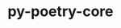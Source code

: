 ---
title: "py-poetry-core"
layout: cache
categories: [package, develop-2024-05-26]
meta: {"versions": ["1.8.1"], "compilers": ["apple-clang@=15.0.0", "cce@=15.0.1", "gcc@=11.1.0", "gcc@=11.4.0", "gcc@=7.3.1", "gcc@=7.5.0", "gcc@=9.4.0", "oneapi@=2024.0.0"], "oss": ["amzn2", "rhel8", "ubuntu18.04", "ubuntu20.04", "ubuntu22.04", "ventura"], "platforms": ["darwin", "linux"], "targets": ["aarch64", "neoverse_n1", "neoverse_v1", "neoverse_v2", "ppc64le", "x86_64_v3", "zen4"], "stacks": ["aws-isc", "aws-isc-aarch64", "data-vis-sdk", "e4s", "e4s-cray-rhel", "e4s-neoverse-v2", "e4s-neoverse_v1", "e4s-oneapi", "e4s-power", "ml-darwin-aarch64-mps", "ml-linux-x86_64-cpu", "ml-linux-x86_64-cuda", "radiuss", "root"], "num_specs": 15, "num_specs_by_stack": {"ml-darwin-aarch64-mps": 1, "root": 15, "aws-isc-aarch64": 2, "aws-isc": 1, "e4s-cray-rhel": 1, "radiuss": 1, "e4s-power": 1, "data-vis-sdk": 2, "e4s-neoverse_v1": 1, "e4s-neoverse-v2": 1, "e4s": 2, "ml-linux-x86_64-cpu": 1, "ml-linux-x86_64-cuda": 1, "e4s-oneapi": 1}}
spec_details: [{"hash": "cindx4rptkbx47m2jwy666b5jhrztr42", "compiler": "apple-clang@=15.0.0", "versions": ["1.8.1"], "os": "ventura", "platform": "darwin", "target": "aarch64", "variants": ["build_system=python_pip"], "stacks": ["ml-darwin-aarch64-mps", "root"], "size": "-", "tarball": "https://binaries.spack.io/develop-2024-05-26/build_cache/darwin-ventura-aarch64/apple-clang-15.0.0/py-poetry-core-1.8.1/darwin-ventura-aarch64-apple-clang-15.0.0-py-poetry-core-1.8.1-cindx4rptkbx47m2jwy666b5jhrztr42.spack"}, {"hash": "o3ggh4rjipywuyglqfpl75qauu7v7f6o", "compiler": "gcc@=7.3.1", "versions": ["1.8.1"], "os": "amzn2", "platform": "linux", "target": "aarch64", "variants": ["build_system=python_pip"], "stacks": ["aws-isc-aarch64", "root"], "size": "-", "tarball": "https://binaries.spack.io/develop-2024-05-26/build_cache/linux-amzn2-aarch64/gcc-7.3.1/py-poetry-core-1.8.1/linux-amzn2-aarch64-gcc-7.3.1-py-poetry-core-1.8.1-o3ggh4rjipywuyglqfpl75qauu7v7f6o.spack"}, {"hash": "vnajpykviufswki73qm4t42d6ke62xbs", "compiler": "gcc@=7.3.1", "versions": ["1.8.1"], "os": "amzn2", "platform": "linux", "target": "neoverse_n1", "variants": ["build_system=python_pip"], "stacks": ["aws-isc-aarch64", "root"], "size": "-", "tarball": "https://binaries.spack.io/develop-2024-05-26/build_cache/linux-amzn2-neoverse_n1/gcc-7.3.1/py-poetry-core-1.8.1/linux-amzn2-neoverse_n1-gcc-7.3.1-py-poetry-core-1.8.1-vnajpykviufswki73qm4t42d6ke62xbs.spack"}, {"hash": "oyz7e33ukuch5qu6o2bryyjfl2ygj5mf", "compiler": "gcc@=7.3.1", "versions": ["1.8.1"], "os": "amzn2", "platform": "linux", "target": "x86_64_v3", "variants": ["build_system=python_pip"], "stacks": ["aws-isc", "root"], "size": "-", "tarball": "https://binaries.spack.io/develop-2024-05-26/build_cache/linux-amzn2-x86_64_v3/gcc-7.3.1/py-poetry-core-1.8.1/linux-amzn2-x86_64_v3-gcc-7.3.1-py-poetry-core-1.8.1-oyz7e33ukuch5qu6o2bryyjfl2ygj5mf.spack"}, {"hash": "r7tgsyzpcntp5c3ci6wgfjezjravktbx", "compiler": "cce@=15.0.1", "versions": ["1.8.1"], "os": "rhel8", "platform": "linux", "target": "zen4", "variants": ["build_system=python_pip"], "stacks": ["e4s-cray-rhel", "root"], "size": "-", "tarball": "https://binaries.spack.io/develop-2024-05-26/build_cache/linux-rhel8-zen4/cce-15.0.1/py-poetry-core-1.8.1/linux-rhel8-zen4-cce-15.0.1-py-poetry-core-1.8.1-r7tgsyzpcntp5c3ci6wgfjezjravktbx.spack"}, {"hash": "5j6c5qrbtwlqeh4bkeegsz4ga5t6odhu", "compiler": "gcc@=7.5.0", "versions": ["1.8.1"], "os": "ubuntu18.04", "platform": "linux", "target": "x86_64_v3", "variants": ["build_system=python_pip"], "stacks": ["root", "radiuss"], "size": "-", "tarball": "https://binaries.spack.io/develop-2024-05-26/build_cache/linux-ubuntu18.04-x86_64_v3/gcc-7.5.0/py-poetry-core-1.8.1/linux-ubuntu18.04-x86_64_v3-gcc-7.5.0-py-poetry-core-1.8.1-5j6c5qrbtwlqeh4bkeegsz4ga5t6odhu.spack"}, {"hash": "psxw2emqhtt3urgik6sky7ryczzagijn", "compiler": "gcc@=9.4.0", "versions": ["1.8.1"], "os": "ubuntu20.04", "platform": "linux", "target": "ppc64le", "variants": ["build_system=python_pip"], "stacks": ["e4s-power", "root"], "size": "-", "tarball": "https://binaries.spack.io/develop-2024-05-26/build_cache/linux-ubuntu20.04-ppc64le/gcc-9.4.0/py-poetry-core-1.8.1/linux-ubuntu20.04-ppc64le-gcc-9.4.0-py-poetry-core-1.8.1-psxw2emqhtt3urgik6sky7ryczzagijn.spack"}, {"hash": "ik3jtjhpdkngybqsryhtx5nnqcgtogs2", "compiler": "gcc@=11.1.0", "versions": ["1.8.1"], "os": "ubuntu20.04", "platform": "linux", "target": "x86_64_v3", "variants": ["build_system=python_pip"], "stacks": ["data-vis-sdk", "root"], "size": "-", "tarball": "https://binaries.spack.io/develop-2024-05-26/build_cache/linux-ubuntu20.04-x86_64_v3/gcc-11.1.0/py-poetry-core-1.8.1/linux-ubuntu20.04-x86_64_v3-gcc-11.1.0-py-poetry-core-1.8.1-ik3jtjhpdkngybqsryhtx5nnqcgtogs2.spack"}, {"hash": "hdla2f5xosvcg3rmtkialvwyunnnshbu", "compiler": "gcc@=11.1.0", "versions": ["1.8.1"], "os": "ubuntu20.04", "platform": "linux", "target": "x86_64_v3", "variants": ["build_system=python_pip"], "stacks": ["data-vis-sdk", "root"], "size": "-", "tarball": "https://binaries.spack.io/develop-2024-05-26/build_cache/linux-ubuntu20.04-x86_64_v3/gcc-11.1.0/py-poetry-core-1.8.1/linux-ubuntu20.04-x86_64_v3-gcc-11.1.0-py-poetry-core-1.8.1-hdla2f5xosvcg3rmtkialvwyunnnshbu.spack"}, {"hash": "mbdafvptp7eajbybqskwjs7dq4crqgnv", "compiler": "gcc@=11.4.0", "versions": ["1.8.1"], "os": "ubuntu22.04", "platform": "linux", "target": "neoverse_v1", "variants": ["build_system=python_pip"], "stacks": ["e4s-neoverse_v1", "root"], "size": "-", "tarball": "https://binaries.spack.io/develop-2024-05-26/build_cache/linux-ubuntu22.04-neoverse_v1/gcc-11.4.0/py-poetry-core-1.8.1/linux-ubuntu22.04-neoverse_v1-gcc-11.4.0-py-poetry-core-1.8.1-mbdafvptp7eajbybqskwjs7dq4crqgnv.spack"}, {"hash": "duafnefciqxay7dhbhlr3mblney5d6ob", "compiler": "gcc@=11.4.0", "versions": ["1.8.1"], "os": "ubuntu22.04", "platform": "linux", "target": "neoverse_v2", "variants": ["build_system=python_pip"], "stacks": ["e4s-neoverse-v2", "root"], "size": "-", "tarball": "https://binaries.spack.io/develop-2024-05-26/build_cache/linux-ubuntu22.04-neoverse_v2/gcc-11.4.0/py-poetry-core-1.8.1/linux-ubuntu22.04-neoverse_v2-gcc-11.4.0-py-poetry-core-1.8.1-duafnefciqxay7dhbhlr3mblney5d6ob.spack"}, {"hash": "dc567sn6ifaxtvypxv4jpsswfiopxlp2", "compiler": "gcc@=11.4.0", "versions": ["1.8.1"], "os": "ubuntu22.04", "platform": "linux", "target": "x86_64_v3", "variants": ["build_system=python_pip"], "stacks": ["root", "e4s"], "size": "-", "tarball": "https://binaries.spack.io/develop-2024-05-26/build_cache/linux-ubuntu22.04-x86_64_v3/gcc-11.4.0/py-poetry-core-1.8.1/linux-ubuntu22.04-x86_64_v3-gcc-11.4.0-py-poetry-core-1.8.1-dc567sn6ifaxtvypxv4jpsswfiopxlp2.spack"}, {"hash": "rtzb7vjhqre3sowfm4aoryvreioa5u4n", "compiler": "gcc@=11.4.0", "versions": ["1.8.1"], "os": "ubuntu22.04", "platform": "linux", "target": "x86_64_v3", "variants": ["build_system=python_pip"], "stacks": ["root", "e4s"], "size": "-", "tarball": "https://binaries.spack.io/develop-2024-05-26/build_cache/linux-ubuntu22.04-x86_64_v3/gcc-11.4.0/py-poetry-core-1.8.1/linux-ubuntu22.04-x86_64_v3-gcc-11.4.0-py-poetry-core-1.8.1-rtzb7vjhqre3sowfm4aoryvreioa5u4n.spack"}, {"hash": "2zhfmomvod5bvrscactogstfoj3ncg4e", "compiler": "gcc@=11.4.0", "versions": ["1.8.1"], "os": "ubuntu22.04", "platform": "linux", "target": "x86_64_v3", "variants": ["build_system=python_pip"], "stacks": ["ml-linux-x86_64-cpu", "root", "ml-linux-x86_64-cuda"], "size": "-", "tarball": "https://binaries.spack.io/develop-2024-05-26/build_cache/linux-ubuntu22.04-x86_64_v3/gcc-11.4.0/py-poetry-core-1.8.1/linux-ubuntu22.04-x86_64_v3-gcc-11.4.0-py-poetry-core-1.8.1-2zhfmomvod5bvrscactogstfoj3ncg4e.spack"}, {"hash": "a5fwixa5yxclxq55l5rhcwpqmah5jnf3", "compiler": "oneapi@=2024.0.0", "versions": ["1.8.1"], "os": "ubuntu22.04", "platform": "linux", "target": "x86_64_v3", "variants": ["build_system=python_pip"], "stacks": ["root", "e4s-oneapi"], "size": "-", "tarball": "https://binaries.spack.io/develop-2024-05-26/build_cache/linux-ubuntu22.04-x86_64_v3/oneapi-2024.0.0/py-poetry-core-1.8.1/linux-ubuntu22.04-x86_64_v3-oneapi-2024.0.0-py-poetry-core-1.8.1-a5fwixa5yxclxq55l5rhcwpqmah5jnf3.spack"}]
---